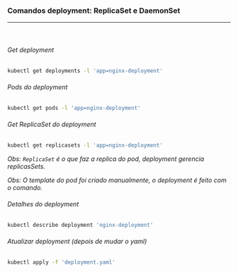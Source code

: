 ### Comandos deployment: ReplicaSet e DaemonSet
---

###### 
``` bash

```

###### Get deployment
``` bash
kubectl get deployments -l 'app=nginx-deployment'
```

###### Pods do deployment
``` bash
kubectl get pods -l 'app=nginx-deployment'
```

###### Get ReplicaSet do deployment
``` bash
kubectl get replicasets -l 'app=nginx-deployment'
```

*Obs: `ReplicaSet` é o que faz a replica do pod, deployment gerencia replicasSets.*

*Obs: O template do pod foi criado manualmente, o deployment é feito com o comando.*
<br>

###### Detalhes do deployment
``` bash
kubectl describe deployment 'nginx-deployment'
```

###### Atualizar deployment (depois de mudar o yaml)
``` bash
kubectl apply -f 'deployment.yaml'
```